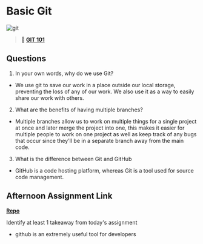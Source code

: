 # Basic Git

![git](https://git-scm.com/images/branching-illustration@2x.png)

> **📖 [GIT 101](https://codeworksacademy.com/fs-student-guide/resources/wk1/01-GIT)**

## Questions

1. In your own words, why do we use Git?

- We use git to save our work in a place outside our local storage, preventing the loss of any of our work. We also use it as a way to easily share our work with others.


2. What are the benefits of having multiple branches?

- Multiple branches allow us to work on multiple things for a single project at once and later merge the project into one, this makes it easier for multiple people to work on one project as well as keep track of any bugs that occur since they'll be in a separate branch away from the main code.


3. What is the difference between Git and GitHub

- GitHub is a code hosting platform, whereas Git is a tool used for source code management.


## Afternoon Assignment Link

**[Repo](https://github.com/Lumine3449/<ASSIGNMENT_REPO>)**

Identify at least 1 takeaway from today's assignment
- github is an extremely useful tool for developers